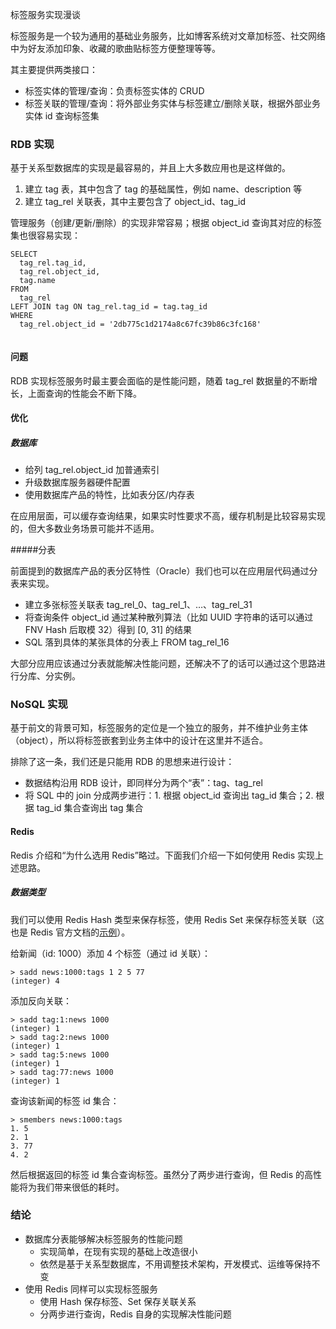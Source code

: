 标签服务实现漫谈

标签服务是一个较为通用的基础业务服务，比如博客系统对文章加标签、社交网络中为好友添加印象、收藏的歌曲贴标签方便整理等等。

其主要提供两类接口：

* 标签实体的管理/查询：负责标签实体的 CRUD
* 标签关联的管理/查询：将外部业务实体与标签建立/删除关联，根据外部业务实体 id 查询标签集

<!-- more -->

### RDB 实现

基于关系型数据库的实现是最容易的，并且上大多数应用也是这样做的。

1. 建立 tag 表，其中包含了 tag 的基础属性，例如 name、description 等
2. 建立 tag_rel 关联表，其中主要包含了 object_id、tag_id

管理服务（创建/更新/删除）的实现非常容易；根据 object_id 查询其对应的标签集也很容易实现：

```
SELECT
  tag_rel.tag_id,
  tag_rel.object_id,
  tag.name
FROM
  tag_rel
LEFT JOIN tag ON tag_rel.tag_id = tag.tag_id
WHERE
  tag_rel.object_id = '2db775c1d2174a8c67fc39b86c3fc168'
  
```

#### 问题

RDB 实现标签服务时最主要会面临的是性能问题，随着 tag_rel 数据量的不断增长，上面查询的性能会不断下降。

#### 优化

##### 数据库

* 给列 tag_rel.object_id 加普通索引
* 升级数据库服务器硬件配置
* 使用数据库产品的特性，比如表分区/内存表

在应用层面，可以缓存查询结果，如果实时性要求不高，缓存机制是比较容易实现的，但大多数业务场景可能并不适用。

#####分表

前面提到的数据库产品的表分区特性（Oracle）我们也可以在应用层代码通过分表来实现。

* 建立多张标签关联表 tag_rel_0、tag_rel_1、…、tag_rel_31
* 将查询条件 object_id 通过某种散列算法（比如 UUID 字符串的话可以通过 FNV Hash 后取模 32）得到 [0, 31] 的结果
* SQL 落到具体的某张具体的分表上 FROM tag_rel_16

大部分应用应该通过分表就能解决性能问题，还解决不了的话可以通过这个思路进行分库、分实例。

### NoSQL 实现

基于前文的背景可知，标签服务的定位是一个独立的服务，并不维护业务主体（object），所以将标签嵌套到业务主体中的设计在这里并不适合。

排除了这一条，我们还是只能用 RDB 的思想来进行设计：

* 数据结构沿用 RDB 设计，即同样分为两个“表”：tag、tag_rel
* 将 SQL 中的 join 分成两步进行：1. 根据 object_id 查询出 tag_id 集合；2. 根据 tag_id 集合查询出 tag 集合

#### Redis

Redis 介绍和“为什么选用 Redis”略过。下面我们介绍一下如何使用 Redis 实现上述思路。

##### 数据类型

我们可以使用 Redis Hash 类型来保存标签，使用 Redis Set 来保存标签关联（这也是 Redis 官方文档的[示例](http://redis.io/topics/data-types-intro#redis-sets)）。

给新闻（id: 1000）添加 4 个标签（通过 id 关联）：

```
> sadd news:1000:tags 1 2 5 77
(integer) 4
```

添加反向关联：

```
> sadd tag:1:news 1000
(integer) 1
> sadd tag:2:news 1000
(integer) 1
> sadd tag:5:news 1000
(integer) 1
> sadd tag:77:news 1000
(integer) 1
```

查询该新闻的标签 id 集合：

```
> smembers news:1000:tags
1. 5
2. 1
3. 77
4. 2
```

然后根据返回的标签 id 集合查询标签。虽然分了两步进行查询，但 Redis 的高性能将为我们带来很低的耗时。

### 结论

*  数据库分表能够解决标签服务的性能问题
    * 实现简单，在现有实现的基础上改造很小
    * 依然是基于关系型数据库，不用调整技术架构，开发模式、运维等保持不变
* 使用 Redis 同样可以实现标签服务
    * 使用 Hash 保存标签、Set 保存关联关系
    * 分两步进行查询，Redis 自身的实现解决性能问题

